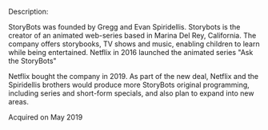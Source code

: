 Description:

StoryBots was founded by Gregg and Evan Spiridellis. Storybots is the creator of an animated web-series based in Marina Del Rey, California. The company offers storybooks, TV shows and music, enabling children to learn while being entertained. Netflix in 2016 launched the animated series "Ask the StoryBots"

Netflix bought the company in 2019. As part of the new deal, Netflix and the Spiridellis brothers would produce more StoryBots original programming, including series and short-form specials, and also plan to expand into new areas.

Acquired on May 2019